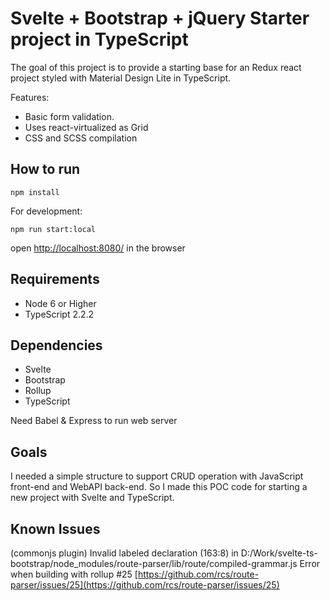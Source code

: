 ﻿
# Svelte + Bootstrap + jQuery Starter project in TypeScript

The goal of this project is to provide a starting base for an Redux react project styled with Material Design Lite in TypeScript.


Features:

* Basic form validation.
* Uses react-virtualized as Grid
* CSS and SCSS compilation

## How to run
    npm install

For development:

    npm run start:local

open [http://localhost:8080/](http://localhost:8081/) in the browser

## Requirements

* Node 6 or Higher
* TypeScript 2.2.2

## Dependencies

* Svelte
* Bootstrap
* Rollup
* TypeScript

Need Babel & Express to run web server

## Goals

I needed a simple structure to support CRUD operation with JavaScript front-end and WebAPI back-end.
So I made this POC code for starting a new project with Svelte and TypeScript.

## Known Issues
(commonjs plugin) Invalid labeled declaration (163:8) in D:/Work/svelte-ts-bootstrap/node_modules/route-parser/lib/route/compiled-grammar.js
Error when building with rollup #25
[https://github.com/rcs/route-parser/issues/25](https://github.com/rcs/route-parser/issues/25)